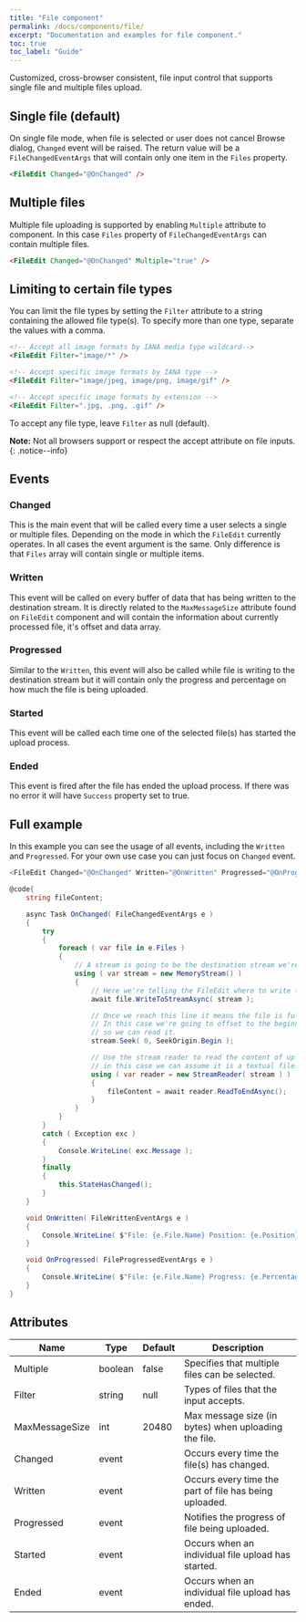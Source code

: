 ```yaml
---
title: "File component"
permalink: /docs/components/file/
excerpt: "Documentation and examples for file component."
toc: true
toc_label: "Guide"
---
```


Customized, cross-browser consistent, file input control that supports single file and multiple files upload.

## Single file (default)

On single file mode, when file is selected or user does not cancel Browse dialog, `Changed` event will be raised. The return value will be a `FileChangedEventArgs` that will contain only one item in the `Files` property.

```html
<FileEdit Changed="@OnChanged" />
```

## Multiple files

Multiple file uploading is supported by enabling `Multiple` attribute to component. In this case `Files` property of `FileChangedEventArgs` can contain multiple files.

```html
<FileEdit Changed="@OnChanged" Multiple="true" />
```

## Limiting to certain file types

You can limit the file types by setting the `Filter` attribute to a string containing the allowed file type(s). To specify more than one type, separate the values with a comma.

```html
<!-- Accept all image formats by IANA media type wildcard-->
<FileEdit Filter="image/*" />

<!-- Accept specific image formats by IANA type -->
<FileEdit Filter="image/jpeg, image/png, image/gif" />

<!-- Accept specific image formats by extension -->
<FileEdit Filter=".jpg, .png, .gif" />
```

To accept any file type, leave `Filter` as null (default).

**Note:** Not all browsers support or respect the accept attribute on file inputs.
{: .notice--info}

## Events

### Changed

This is the main event that will be called every time a user selects a single or multiple files. Depending on the mode in which the `FileEdit` currently operates. In all cases the event argument is the same. Only difference is that `Files` array will contain single or multiple items.

### Written

This event will be called on every buffer of data that has being written to the destination stream. It is directly related to the `MaxMessageSize` attribute found on `FileEdit` component and will contain the information about currently processed file, it's offset and data array.

### Progressed

Similar to the `Written`, this event will also be called while file is writing to the destination stream but it will contain only the progress and percentage on how much the file is being uploaded.

### Started

This event will be called each time one of the selected file(s) has started the upload process.

### Ended

This event is fired after the file has ended the upload process. If there was no error it will have `Success` property set to true.

## Full example

In this example you can see the usage of all events, including the `Written` and `Progressed`. For your own use case you can just focus on `Changed` event.

```cs
<FileEdit Changed="@OnChanged" Written="@OnWritten" Progressed="@OnProgressed" />

@code{
    string fileContent;

    async Task OnChanged( FileChangedEventArgs e )
    {
        try
        {
            foreach ( var file in e.Files )
            {
                // A stream is going to be the destination stream we're writing to.                
                using ( var stream = new MemoryStream() )
                {
                    // Here we're telling the FileEdit where to write the upload result
                    await file.WriteToStreamAsync( stream );

                    // Once we reach this line it means the file is fully uploaded.
                    // In this case we're going to offset to the beginning of file
                    // so we can read it.
                    stream.Seek( 0, SeekOrigin.Begin );

                    // Use the stream reader to read the content of uploaded file,
                    // in this case we can assume it is a textual file.
                    using ( var reader = new StreamReader( stream ) )
                    {
                        fileContent = await reader.ReadToEndAsync();
                    }
                }
            }
        }
        catch ( Exception exc )
        {
            Console.WriteLine( exc.Message );
        }
        finally
        {
            this.StateHasChanged();
        }
    }

    void OnWritten( FileWrittenEventArgs e )
    {
        Console.WriteLine( $"File: {e.File.Name} Position: {e.Position} Data: {Convert.ToBase64String( e.Data )}" );
    }

    void OnProgressed( FileProgressedEventArgs e )
    {
        Console.WriteLine( $"File: {e.File.Name} Progress: {e.Percentage}" );
    }
}
```

## Attributes

| Name                  | Type      | Default     | Description                                                                                  |
|-----------------------|-----------|-------------|----------------------------------------------------------------------------------------------|
| Multiple              | boolean   | false       | Specifies that multiple files can be selected.                                               |
| Filter                | string    | null        | Types of files that the input accepts.                                                       |
| MaxMessageSize        | int       | 20480       | Max message size (in bytes) when uploading the file.                                         |
| Changed               | event     |             | Occurs every time the file(s) has changed.                                                   |
| Written               | event     |             | Occurs every time the part of file has being uploaded.                                       |
| Progressed            | event     |             | Notifies the progress of file being uploaded.                                                |
| Started               | event     |             | Occurs when an individual file upload has started.                                           |
| Ended                 | event     |             | Occurs when an individual file upload has ended.                                             |
